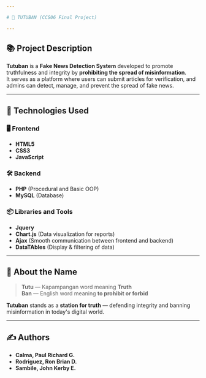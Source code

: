 ```yaml
---

# 🚂 TUTUBAN (CCS06 Final Project)

---
```


## 📚 Project Description

**Tutuban** is a **Fake News Detection System** developed to promote truthfulness and integrity by **prohibiting the spread of misinformation**.  
It serves as a platform where users can submit articles for verification, and admins can detect, manage, and prevent the spread of fake news.

---

## 🔧 Technologies Used

### 🖥️ Frontend
- **HTML5**
- **CSS3**
- **JavaScript**

### 🛠️ Backend
- **PHP** (Procedural and Basic OOP)
- **MySQL** (Database)

### 📦 Libraries and Tools
- **Jquery**
- **Chart.js** (Data visualization for reports)
- **Ajax** (Smooth communication between frontend and backend)
- **DataTAbles** (Display & filtering of data)

---

## 📣 About the Name

> **Tutu** — Kapampangan word meaning **Truth**  
> **Ban** — English word meaning **to prohibit or forbid**  

**Tutuban** stands as a **station for truth** — defending integrity and banning misinformation in today's digital world.

---

## ✍️ Authors

- **Calma, Paul Richard G.**
- **Rodriguez, Ron Brian D.**
- **Sambile, John Kerby E.**